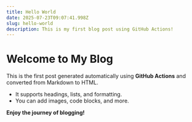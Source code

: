 ```yaml
---
title: Hello World
date: 2025-07-23T09:07:41.998Z
slug: hello-world
description: This is my first blog post using GitHub Actions!
---
```

# Welcome to My Blog

This is the first post generated automatically using **GitHub Actions** and converted from Markdown to HTML.

* It supports headings, lists, and formatting.
* You can add images, code blocks, and more.

**Enjoy the journey of blogging!**